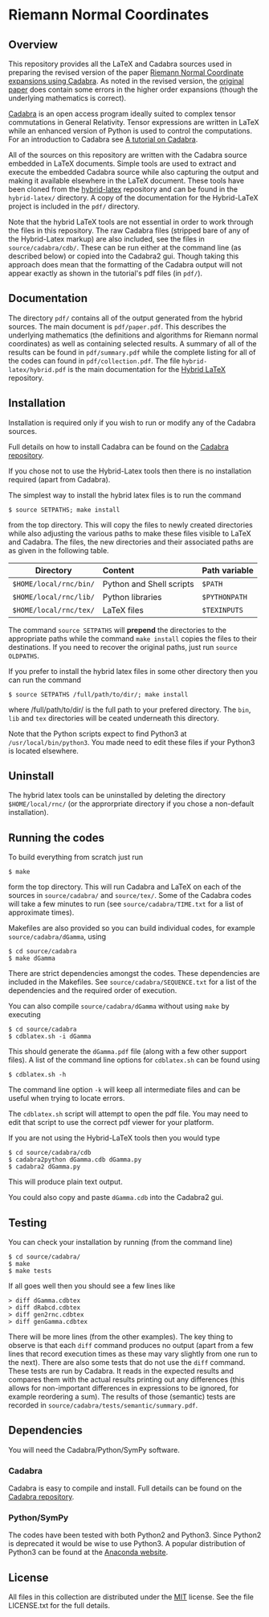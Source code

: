 # Riemann Normal Coordinates

## Overview

This repository provides all the LaTeX and Cadabra sources used in preparing the revised version of the paper [Riemann Normal Coordinate expansions using Cadabra][1]. As noted in the revised version, the [original paper][2] does contain some errors in the higher order expansions (though the underlying mathematics is correct).

[Cadabra][3] is an open access program ideally suited to complex tensor commutations in General Relativity. Tensor expressions are written in LaTeX while an enhanced version of Python is used to control the computations. For an introduction to Cadabra see [A tutorial on Cadabra][4].

All of the sources on this repository are written with the Cadabra source embedded in LaTeX documents. Simple tools are used to extract and execute the embedded Cadabra source while also capturing the output and making it available elsewhere in the LaTeX document. These tools have been cloned from the [hybrid-latex][5] repository and can be found in the `hybrid-latex/` directory. A copy of the documentation for the Hybrid-LaTeX project is included in the `pdf/` directory.

Note that the hybrid LaTeX tools are not essential in order to work through the files in this repository. The raw Cadabra files (stripped bare of any of the Hybrid-Latex markup) are also included, see the files in `source/cadabra/cdb/`. These can be run either at the command line (as described below) or copied into the Cadabra2 gui. Though taking this approach does mean that the formatting of the Cadabra output will not appear exactly as shown in the tutorial's pdf files (in `pdf/`).

## Documentation

The directory `pdf/` contains all of the output generated from the hybrid sources. The main document is `pdf/paper.pdf`. This describes the underlying mathematics (the definitions and algorithms for Riemann normal coordinates) as well as containing selected results. A summary of all of the results can be found in `pdf/summary.pdf` while the complete listing for all of the codes can found in `pdf/collection.pdf`. The file `hybrid-latex/hybrid.pdf` is the main documentation for the [Hybrid LaTeX][5] repository.

## Installation

Installation is required only if you wish to run or modify any of the Cadabra sources.

Full details on how to install Cadabra can be found on the [Cadabra repository][6].

If you chose not to use the Hybrid-Latex tools then there is no installation required (apart from Cadabra).

The simplest way to install the hybrid latex files is to run the command

    $ source SETPATHS; make install

from the top directory. This will copy the files to newly created directories while also adjusting the various paths to make these files visible to LaTeX and Cadabra. The files, the new directories and their associated paths are as given in the following table.

|  Directory  | Content | Path variable |
|:------------:|:--------|:-------------|
| `$HOME/local/rnc/bin/` | Python and Shell scripts | `$PATH` |
| `$HOME/local/rnc/lib/` | Python libraries | `$PYTHONPATH` |
| `$HOME/local/rnc/tex/` | LaTeX files | `$TEXINPUTS` |

The command `source SETPATHS` will __prepend__ the directories to the appropriate paths while the command `make install` copies the files to their destinations. If you need to recover the original paths, just run `source OLDPATHS`.

If you prefer to install the hybrid latex files in some other directory then you can run the command

    $ source SETPATHS /full/path/to/dir/; make install

where /full/path/to/dir/ is the full path to your prefered directory. The `bin`, `lib` and `tex` directories will be ceated underneath this directory.

Note that the Python scripts expect to find Python3 at `/usr/local/bin/python3`. You made need to edit these files if your Python3 is located elsewhere.

## Uninstall

The hybrid latex tools can be uninstalled by deleting the directory `$HOME/local/rnc/` (or the approrpriate directory if you chose a non-default installation).

## Running the codes

To build everything from scratch just run

    $ make

form the top directory. This will run Cadabra and LaTeX on each of the sources in `source/cadabra/` and `source/tex/`. Some of the Cadabra codes will take a few minutes to run (see `source/cadabra/TIME.txt` for a list of approximate times).

Makefiles are also provided so you can build individual codes, for example `source/cadabra/dGamma`, using

    $ cd source/cadabra
    $ make dGamma

There are strict dependencies amongst the codes. These dependencies are included in the Makefiles. See `source/cadabra/SEQUENCE.txt` for a list of the dependencies and the required order of execution.

You can also compile `source/cadabra/dGamma` without using `make` by executing

    $ cd source/cadabra
    $ cdblatex.sh -i dGamma

This should generate the `dGamma.pdf` file (along with a few other support files). A list of the command line options for `cdblatex.sh` can be found using

    $ cdblatex.sh -h

The command line option `-k` will keep all intermediate files and can be useful when trying to locate errors.

The `cdblatex.sh` script will attempt to open the pdf file. You may need to edit that script to use the correct pdf viewer for your platform.

If you are not using the Hybrid-LaTeX tools then you would type

    $ cd source/cadabra/cdb
    $ cadabra2python dGamma.cdb dGamma.py
    $ cadabra2 dGamma.py

This will produce plain text output.

You could also copy and paste `dGamma.cdb` into the Cadabra2 gui.

## Testing

You can check your installation by running (from the command line)

    $ cd source/cadabra/
    $ make
    $ make tests

If all goes well then you should see a few lines like

    > diff dGamma.cdbtex
    > diff dRabcd.cdbtex
    > diff gen2rnc.cdbtex
    > diff genGamma.cdbtex

There will be more lines (from the other examples). The key thing to observe is that each `diff` command produces no output (apart from a few lines that record execution times as these may vary slightly from one run to the next). There are also some tests that do not use the `diff` command. These tests are run by Cadabra. It reads in the expected results and compares them with the actual results printing out any differences (this allows for non-important differences in expressions to be ignored, for example reordering a sum). The results of those (semantic) tests are recorded in `source/cadabra/tests/semantic/summary.pdf`.

## Dependencies

You will need the Cadabra/Python/SymPy software.

### Cadabra

Cadabra is easy to compile and install. Full details can be found on the [Cadabra repository][6].

### Python/SymPy

The codes have been tested with both Python2 and Python3. Since Python2 is deprecated it would be wise to use Python3. A popular distribution of Python3 can be found at the [Anaconda website][7].

## License

All files in this collection are distributed under the [MIT][8] license. See the file LICENSE.txt for the full details.

  [1]: https://arxiv.org/abs/0903.2087
  [2]: https://iopscience.iop.org/article/10.1088/0264-9381/26/17/175017
  [3]: https://cadabra.science
  [4]: https://github.com/leo-brewin/cadabra-tutorial
  [5]: https://github.com/leo-brewin/hybrid-latex
  [6]: https://github.com/kpeeters/cadabra2
  [7]: https://www.anaconda.com/products/individual
  [8]: https://opensource.org/licenses/MIT
